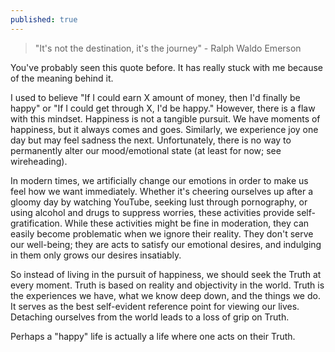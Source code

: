 ```yaml
---
published: true
---
```

> "It's not the destination, it's the journey" 
	- Ralph Waldo Emerson
	
You've probably seen this quote before. It has really stuck with me because of the meaning behind it. 

I used to believe "If I could earn X amount of money, then I'd finally be happy" or "If I could get through X, I'd be happy." However, there is a flaw with this mindset. Happiness is not a tangible pursuit. We have moments of happiness, but it always comes and goes. Similarly, we experience joy one day but may feel sadness the next. Unfortunately, there is no way to permanently alter our mood/emotional state (at least for now; see wireheading). 

In modern times, we artificially change our emotions in order to make us feel how we want immediately. Whether it's cheering ourselves up after a gloomy day by watching YouTube, seeking lust through pornography, or using alcohol and drugs to suppress worries, these activities provide self-gratification. While these activities might be fine in moderation, they can easily become problematic when we ignore their reality. They don't serve our well-being; they are acts to satisfy our emotional desires, and indulging in them only grows our desires insatiably.

So instead of living in the pursuit of happiness, we should seek the Truth at every moment. Truth is based on reality and objectivity in the world. Truth is the experiences we have, what we know deep down, and the things we do. It serves as the best self-evident reference point for viewing our lives. Detaching ourselves from the world leads to a loss of grip on Truth.

Perhaps a "happy" life is actually a life where one acts on their Truth. 
